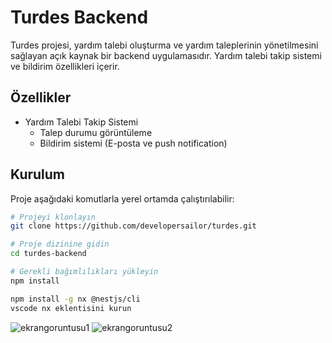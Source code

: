 # Turdes Backend

Turdes projesi, yardım talebi oluşturma ve yardım taleplerinin yönetilmesini sağlayan açık kaynak bir backend uygulamasıdır. Yardım talebi takip sistemi ve bildirim özellikleri içerir.

## Özellikler

- Yardım Talebi Takip Sistemi
  - Talep durumu görüntüleme
  - Bildirim sistemi (E-posta ve push notification)

## Kurulum

Proje aşağıdaki komutlarla yerel ortamda çalıştırılabilir:

```bash
# Projeyi klonlayın
git clone https://github.com/developersailor/turdes.git

# Proje dizinine gidin
cd turdes-backend

# Gerekli bağımlılıkları yükleyin
npm install

npm install -g nx @nestjs/cli
vscode nx eklentisini kurun
```
![ekrangoruntusu1](https://github.com/developersailor/turdes/blob/main/Ekran%20Resmi%202024-11-11%2018.56.45.png)
![ekrangoruntusu2](https://github.com/developersailor/turdes/blob/main/Ekran%20Resmi%202024-11-11%2018.57.08.png)
